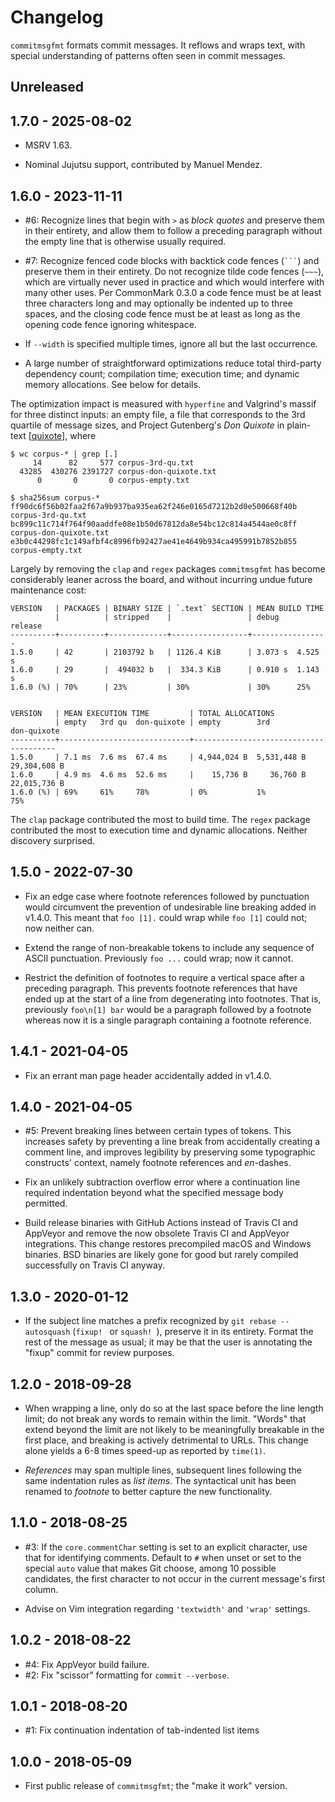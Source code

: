 # Changelog

`commitmsgfmt` formats commit messages. It reflows and wraps text, with special
understanding of patterns often seen in commit messages.

## Unreleased

## 1.7.0 - 2025-08-02

- MSRV 1.63.

- Nominal Jujutsu support, contributed by Manuel Mendez.

## 1.6.0 - 2023-11-11

- #6: Recognize lines that begin with `>` as _block quotes_ and preserve them
  in their entirety, and allow them to follow a preceding paragraph without the
  empty line that is otherwise usually required.

- #7: Recognize fenced code blocks with backtick code fences (` ``` `) and
  preserve them in their entirety. Do not recognize tilde code fences (`~~~`),
  which are virtually never used in practice and which would interfere with
  many other uses. Per CommonMark 0.3.0 a code fence must be at least three
  characters long and may optionally be indented up to three spaces, and the
  closing code fence must be at least as long as the opening code fence
  ignoring whitespace.

- If `--width` is specified multiple times, ignore all but the last occurrence.

- A large number of straightforward optimizations reduce total third-party
  dependency count; compilation time; execution time; and dynamic memory
  allocations. See below for details.

The optimization impact is measured with `hyperfine` and Valgrind's massif for
three distinct inputs: an empty file, a file that corresponds to the 3rd
quartile of message sizes, and Project Gutenberg's _Don Quixote_ in plain-text
[[quixote]], where

    $ wc corpus-* | grep [.]
         14      82     577 corpus-3rd-qu.txt
      43285  430276 2391727 corpus-don-quixote.txt
          0       0       0 corpus-empty.txt

    $ sha256sum corpus-*
    ff90dc6f56b02faa2f67a9b937ba935ea62f246e0165d7212b2d0e500668f40b  corpus-3rd-qu.txt
    bc899c11c714f764f90aaddfe08e1b50d67812da8e54bc12c814a4544ae0c8ff  corpus-don-quixote.txt
    e3b0c44298fc1c149afbf4c8996fb92427ae41e4649b934ca495991b7852b855  corpus-empty.txt

Largely by removing the `clap` and `regex` packages `commitmsgfmt` has become
considerably leaner across the board, and without incurring undue future
maintenance cost:

    VERSION   | PACKAGES | BINARY SIZE | `.text` SECTION | MEAN BUILD TIME
              |          | stripped    |                 | debug    release
    ----------+----------+-------------+-----------------+-----------------
    1.5.0     | 42       | 2103792 b   | 1126.4 KiB      | 3.073 s  4.525 s
    1.6.0     | 29       |  494032 b   |  334.3 KiB      | 0.910 s  1.143 s
    1.6.0 (%) | 70%      | 23%         | 30%             | 30%      25%


    VERSION   | MEAN EXECUTION TIME         | TOTAL ALLOCATIONS
              | empty   3rd qu  don-quixote | empty        3rd          don-quixote
    ----------+-----------------------------+---------------------------------------
    1.5.0     | 7.1 ms  7.6 ms  67.4 ms     | 4,944,024 B  5,531,448 B  29,304,608 B
    1.6.0     | 4.9 ms  4.6 ms  52.6 ms     |    15,736 B     36,760 B  22,015,736 B
    1.6.0 (%) | 69%     61%     78%         | 0%           1%           75%


The `clap` package contributed the most to build time. The `regex` package
contributed the most to execution time and dynamic allocations. Neither
discovery surprised.

[quixote]: https://www.gutenberg.org/cache/epub/996/pg996.txt

## 1.5.0 - 2022-07-30

- Fix an edge case where footnote references followed by punctuation would
  circumvent the prevention of undesirable line breaking added in v1.4.0. This
  meant that `foo [1].` could wrap while `foo [1]` could not; now neither can.

- Extend the range of non-breakable tokens to include any sequence of ASCII
  punctuation. Previously `foo ...` could wrap; now it cannot.

- Restrict the definition of footnotes to require a vertical space after
  a preceding paragraph. This prevents footnote references that have ended up
  at the start of a line from degenerating into footnotes. That is, previously
  `foo\n[1] bar` would be a paragraph followed by a footnote whereas now it is
  a single paragraph containing a footnote reference.

## 1.4.1 - 2021-04-05

- Fix an errant man page header accidentally added in v1.4.0.

## 1.4.0 - 2021-04-05

- #5: Prevent breaking lines between certain types of tokens. This increases
  safety by preventing a line break from accidentally creating a comment line,
  and improves legibility by preserving some typographic constructs' context,
  namely footnote references and _en_-dashes.

- Fix an unlikely subtraction overflow error where a continuation line required
  indentation beyond what the specified message body permitted.

- Build release binaries with GitHub Actions instead of Travis CI and AppVeyor
  and remove the now obsolete Travis CI and AppVeyor integrations. This change
  restores precompiled macOS and Windows binaries. BSD binaries are likely gone
  for good but rarely compiled successfully on Travis CI anyway.

## 1.3.0 - 2020-01-12

- If the subject line matches a prefix recognized by `git rebase --autosquash`
  (`fixup! ` or `squash! `), preserve it in its entirety. Format the rest of
  the message as usual; it may be that the user is annotating the "fixup"
  commit for review purposes.

## 1.2.0 - 2018-09-28

- When wrapping a line, only do so at the last space before the line length
  limit; do not break any words to remain within the limit. "Words" that extend
  beyond the limit are not likely to be meaningfully breakable in the first
  place, and breaking is actively detrimental to URLs. This change alone yields
  a 6-8 times speed-up as reported by `time(1)`.

- _References_ may span multiple lines, subsequent lines following the same
  indentation rules as _list items_. The syntactical unit has been renamed to
  _footnote_ to better capture the new functionality.

## 1.1.0 - 2018-08-25

- #3: If the `core.commentChar` setting is set to an explicit character, use
  that for identifying comments. Default to `#` when unset or set to the
  special `auto` value that makes Git choose, among 10 possible candidates, the
  first character to not occur in the current message's first column.

- Advise on Vim integration regarding `'textwidth'` and `'wrap'` settings.

## 1.0.2 - 2018-08-22

- #4: Fix AppVeyor build failure.
- #2: Fix "scissor" formatting for `commit --verbose`.

## 1.0.1 - 2018-08-20

- #1: Fix continuation indentation of tab-indented list items

## 1.0.0 - 2018-05-09

- First public release of `commitmsgfmt`; the "make it work" version.
